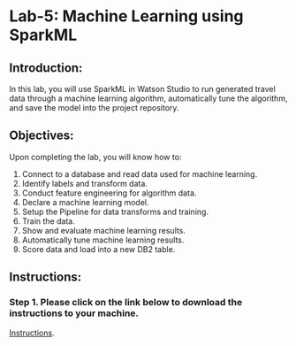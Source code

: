 # Lab-5: Machine Learning using SparkML

## Introduction:
In this lab, you will use SparkML in Watson Studio to run generated travel data through a machine learning algorithm, automatically tune the algorithm, and save the model into the project repository. 

## Objectives:
Upon completing the lab, you will know how to:

1. Connect to a database and read data used for machine learning.
2. Identify labels and transform data.
3. Conduct feature engineering for algorithm data.
4. Declare a machine learning model.
5. Setup the Pipeline for data transforms and training.
6. Train the data.
7. Show and evaluate machine learning results.
8. Automatically tune machine learning results.
9. Score data and load  into a new DB2 table. 

## Instructions:

### Step 1.  Please click on the link below to download the instructions to your machine.

[Instructions](https://github.com/bleonardb3/DS_POT_01-14-2021/raw/main/Lab-5/Machine%20Learning%20with%20SparkMLv7.0.pdf).



